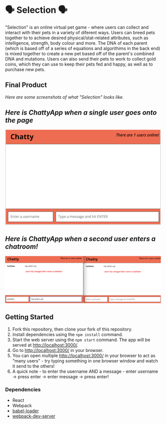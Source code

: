 # **🗣️ Selection 🗣️**

"Selection" is an online virtual pet game - where users can collect and interact with their pets in a variety of diferent ways. Users can breed pets together to to achieve desired physical/stat-related attributes, such as intelligence, strength, body colour and more. The DNA of each parent (which is based off of a series of equations and algorithims in the back end)  is mixed together to create a new pet based off of the parent's combined DNA and mutations. Users can also send their pets to work to collect gold coins, which they can use to keep their pets fed and happy, as well as to purchase new pets.

## Final Product
_*Here are some screenshots of what "Selection" looks like.*_

## _Here is ChattyApp when a single user goes onto the page_
![Alt text](https://github.com/kathleenpearce/chattyApp/blob/master/chatty%20app%20first%20page.png?raw=true)

## _Here is ChattyApp when a second user enters a chatroom!_
![Alt text](https://github.com/kathleenpearce/chattyApp/blob/master/chattyapp%20second%20page.png?raw=true)


## Getting Started

1. Fork this repository, then clone your fork of this repository.
2. Install dependencies using the `npm install` command.
3. Start the web server using the `npm start` command. The app will be served at <http://localhost:3000/>.
4. Go to <http://localhost:3000/> in your browser.
5. You can open multiple <http://localhost:3000/> in your browser to act as "many users" - try typing something in one browser window and watch it send to the others!
6. A quick note - to enter the username AND a message - enter username -> press enter -> enter message -> press enter!


### Dependencies

* React
* Webpack
* [babel-loader](https://github.com/babel/babel-loader)
* [webpack-dev-server](https://github.com/webpack/webpack-dev-server)
